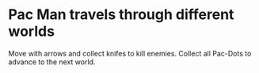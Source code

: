 # Pac Man travels through different worlds

Move with arrows and collect knifes to kill enemies.
Collect all Pac-Dots to advance to the next world.
